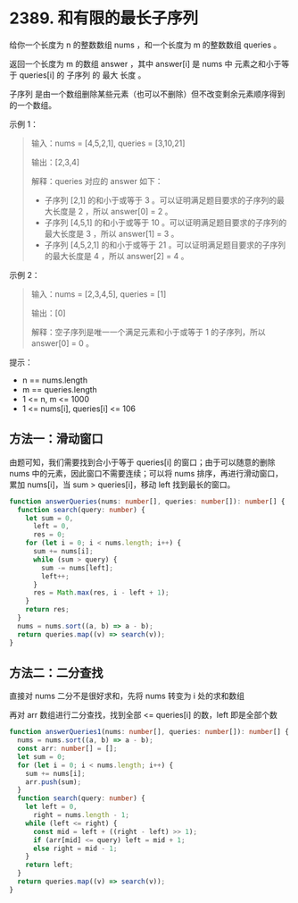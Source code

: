 # 2389. 和有限的最长子序列

给你一个长度为 n 的整数数组 nums ，和一个长度为 m 的整数数组 queries 。

返回一个长度为 m 的数组 answer ，其中 answer[i] 是 nums 中 元素之和小于等于 queries[i] 的 子序列 的 最大 长度 。

子序列 是由一个数组删除某些元素（也可以不删除）但不改变剩余元素顺序得到的一个数组。

示例 1：

> 输入：nums = [4,5,2,1], queries = [3,10,21]
>
> 输出：[2,3,4]
>
> 解释：queries 对应的 answer 如下：
>
> - 子序列 [2,1] 的和小于或等于 3 。可以证明满足题目要求的子序列的最大长度是 2 ，所以 answer[0] = 2 。
> - 子序列 [4,5,1] 的和小于或等于 10 。可以证明满足题目要求的子序列的最大长度是 3 ，所以 answer[1] = 3 。
> - 子序列 [4,5,2,1] 的和小于或等于 21 。可以证明满足题目要求的子序列的最大长度是 4 ，所以 answer[2] = 4 。

示例 2：

> 输入：nums = [2,3,4,5], queries = [1]
>
> 输出：[0]
>
> 解释：空子序列是唯一一个满足元素和小于或等于 1 的子序列，所以 answer[0] = 0 。

提示：

- n == nums.length
- m == queries.length
- 1 <= n, m <= 1000
- 1 <= nums[i], queries[i] <= 106

## 方法一：滑动窗口

由题可知，我们需要找到合小于等于 queries[i] 的窗口；由于可以随意的删除 nums 中的元素，因此窗口不需要连续；可以将 nums 排序，再进行滑动窗口，累加 nums[i]，当 sum > queries[i]，移动 left 找到最长的窗口。

```ts
function answerQueries(nums: number[], queries: number[]): number[] {
  function search(query: number) {
    let sum = 0,
      left = 0,
      res = 0;
    for (let i = 0; i < nums.length; i++) {
      sum += nums[i];
      while (sum > query) {
        sum -= nums[left];
        left++;
      }
      res = Math.max(res, i - left + 1);
    }
    return res;
  }
  nums = nums.sort((a, b) => a - b);
  return queries.map((v) => search(v));
}
```

## 方法二：二分查找

直接对 nums 二分不是很好求和，先将 nums 转变为 i 处的求和数组

再对 arr 数组进行二分查找，找到全部 <= queries[i] 的数，left 即是全部个数

```ts
function answerQueries1(nums: number[], queries: number[]): number[] {
  nums = nums.sort((a, b) => a - b);
  const arr: number[] = [];
  let sum = 0;
  for (let i = 0; i < nums.length; i++) {
    sum += nums[i];
    arr.push(sum);
  }
  function search(query: number) {
    let left = 0,
      right = nums.length - 1;
    while (left <= right) {
      const mid = left + ((right - left) >> 1);
      if (arr[mid] <= query) left = mid + 1;
      else right = mid - 1;
    }
    return left;
  }
  return queries.map((v) => search(v));
}
```
